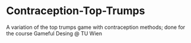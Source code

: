 # Contraception-Top-Trumps
A variation of the top trumps game with contraception methods; done for the course Gameful Desing @ TU Wien
